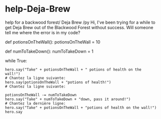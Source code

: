 # help-Deja-Brew
help for a backwood forest/ Deja Brew /py
Hi, I've been trying for a while to get Deja Brew out of the Blackwood Forest without success. Will someone tell me where the error is in my code?

def potionsOnTheWall():
    potionsOnTheWall = 10

def numToTakeDown():
    numToTakeDown = 1
    

while True:
     
    
    hero.say("Take" + potionsOnTheWall + " potions of health on the wall!")
    # Chantez la ligne suivante:
    hero.say(potionsOnTheWall + "potions of health!")
    # Chantez la ligne suivante:
    
    potionsOnTheWall -= numToTakeDown
    hero.say("Take" + numToTakeDown + "down, pass it around!")
    # Chantez la dernière ligne:
    hero.say("Take" + potionsOnTheWall + "potions of health on the wall!")
    hero.say
